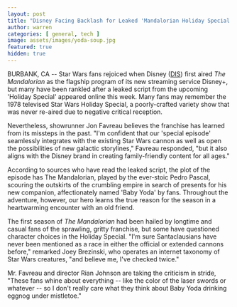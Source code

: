 ```yaml
---
layout: post
title: "Disney Facing Backlash for Leaked 'Mandalorian Holiday Special'"
author: warren
categories: [ general, tech ]
image: assets/images/yoda-soup.jpg
featured: true
hidden: true
---
```


BURBANK, CA -- Star Wars fans rejoiced when Disney ([DIS](https://finance.yahoo.com/quote/DIS)) first aired _The Mandalorian_ as the flagship program of its new streaming service Disney+, but many have been rankled after a leaked script from the upcoming 'Holiday Special' appeared online this week. Many fans may remember the 1978 televised Star Wars Holiday Special, a poorly-crafted variety show that was never re-aired due to negative critical reception.

Nevertheless, showrunner Jon Favreau believes the franchise has learned from its missteps in the past. "I'm confident that our 'special episode' seamlessly integrates with the existing Star Wars cannon as well as open the possibilities of new galactic storylines," Favreau responded, "but it also aligns with the Disney brand in creating family-friendly content for all ages." 

According to sources who have read the leaked script, the plot of the episode has The Mandalorian, played by the ever-stoic Pedro Pascal, scouring the outskirts of the crumbling empire in search of presents for his new companion, affectionately named 'Baby Yoda' by fans. Throughout the adventure, however, our hero learns the true reason for the season in a heartwarming encounter with an old friend.

The first season of _The Mandalorian_ had been hailed by longtime and casual fans of the sprawling, gritty franchise, but some have questioned character choices in the Holiday Special. "I'm sure Santaclausians have never been mentioned as a race in either the official or extended cannons before," remarked Joey Brezinski, who operates an internet taxonomy of Star Wars creatures, "and believe me, I've checked twice."

Mr. Favreau and director Rian Johnson are taking the criticism in stride, "These fans whine about everything -- like the color of the laser swords or whatever -- so I don't really care what they think about Baby Yoda drinking eggnog under mistletoe."
